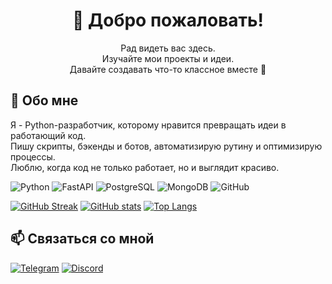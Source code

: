 <h1 align="center">👋 Добро пожаловать!</h1>
<p align="center">
  Рад видеть вас здесь.<br>
  Изучайте мои проекты и идеи.<br>
  Давайте создавать что-то классное вместе 🚀
</p>

## 🐍 Обо мне
Я - Python-разработчик, которому нравится превращать идеи в работающий код.  
Пишу скрипты, бэкенды и ботов, автоматизирую рутину и оптимизирую процессы.  
Люблю, когда код не только работает, но и выглядит красиво.

![Python](https://img.shields.io/badge/Python-3776AB?style=for-the-badge&logo=python&logoColor=white)
![FastAPI](https://img.shields.io/badge/FastAPI-009688?style=for-the-badge&logo=fastapi&logoColor=white)
![PostgreSQL](https://img.shields.io/badge/PostgreSQL-4169E1?style=for-the-badge&logo=postgresql&logoColor=white)
![MongoDB](https://img.shields.io/badge/MongoDB-4EA94B?style=for-the-badge&logo=mongodb&logoColor=white)
![GitHub](https://img.shields.io/badge/GitHub-181717?style=for-the-badge&logo=github&logoColor=white)

[![GitHub Streak](https://streak-stats.demolab.com?user=kirillysz&theme=dark&hide_border=true&card_width=300)](https://git.io/streak-stats)
[![GitHub stats](https://github-readme-stats.vercel.app/api?username=kirillysz&show_icons=true&theme=dark&hide_border=true&card_width=300)](https://github.com/anuraghazra/github-readme-stats)
[![Top Langs](https://github-readme-stats.vercel.app/api/top-langs/?username=kirillysz&layout=compact&theme=dark&hide_border=true&card_width=300)](https://github.com/anuraghazra/github-readme-stats)



## 📫 Связаться со мной
[![Telegram](https://img.shields.io/badge/Telegram-26A5E4?style=for-the-badge&logo=telegram&logoColor=white)](https://t.me/oxyzdev)
[![Discord](https://img.shields.io/badge/Discord-5865F2?style=for-the-badge&logo=discord&logoColor=white)](https://discord.com/users/678066730974576644)